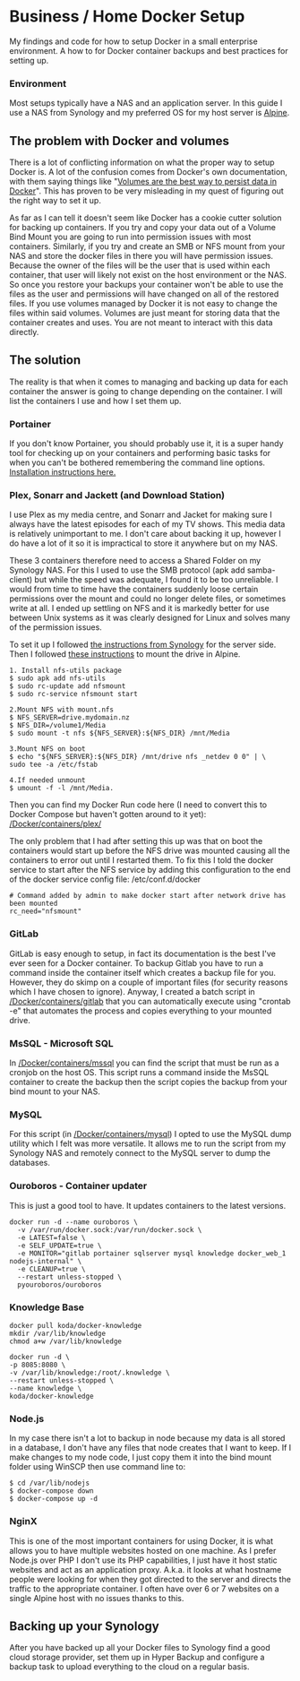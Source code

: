 # Business / Home Docker Setup
My findings and code for how to setup Docker in a small enterprise environment. A how to for Docker container backups and best practices for setting up. 

### Environment
Most setups typically have a NAS and an application server. In this guide I use a NAS from Synology and my preferred OS for my host server is [Alpine](https://alpinelinux.org/). 

## The problem with Docker and volumes
There is a lot of conflicting information on what the proper way to setup Docker is. A lot of the confusion comes from Docker's own documentation, with them saying things like "[Volumes are the best way to persist data in Docker](https://docs.docker.com/storage/)". This has proven to be very misleading in my quest of figuring out the right way to set it up. 

As far as I can tell it doesn't seem like Docker has a cookie cutter solution for backing up containers. If you try and copy your data out of a Volume Bind Mount you are going to run into permission issues with most containers. Similarly, if you try and create an SMB or NFS mount from your NAS and store the docker files in there you will have permission issues. Because the owner of the files will be the user that is used within each container, that user will likely not exist on the host environment or the NAS. So once you restore your backups your container won't be able to use the files as the user and permissions will have changed on all of the restored files. 
If you use volumes managed by Docker it is not easy to change the files within said volumes. Volumes are just meant for storing data that the container creates and uses. You are not meant to interact with this data directly. 

## The solution
The reality is that when it comes to managing and backing up data for each container the answer is going to change depending on the container. I will list the containers I use and how I set them up. 

### Portainer
If you don't know Portainer, you should probably use it, it is a super handy tool for checking up on your containers and performing basic tasks for when you can't be bothered remembering the command line options. [Installation instructions here.](https://docs.portainer.io/v/ce-2.9/start/install/server/docker/linux)

### Plex, Sonarr and Jackett (and Download Station)
I use Plex as my media centre, and Sonarr and Jacket for making sure I always have the latest episodes for each of my TV shows. This media data is relatively unimportant to me. I don't care about backing it up, however I do have a lot of it so it is impractical to store it anywhere but on my NAS. 

These 3 containers therefore need to access a Shared Folder on my Synology NAS. For this I used to use the SMB protocol (apk add samba-client) but while the speed was adequate, I found it to be too unreliable. I would from time to time have the containers suddenly loose certain permissions over the mount and could no longer delete files, or sometimes write at all. I ended up settling on NFS and it is markedly better for use between Unix systems as it was clearly designed for Linux and solves many of the permission issues. 

To set it up I followed [the instructions from Synology](https://kb.synology.com/en-us/DSM/tutorial/How_to_access_files_on_Synology_NAS_within_the_local_network_NFS) for the server side. Then I followed [these instructions](https://www.hiroom2.com/2017/08/22/alpinelinux-3-6-nfs-utils-client-en/) to mount the drive in Alpine. 
```
1. Install nfs-utils package
$ sudo apk add nfs-utils
$ sudo rc-update add nfsmount
$ sudo rc-service nfsmount start

2.Mount NFS with mount.nfs
$ NFS_SERVER=drive.mydomain.nz
$ NFS_DIR=/volume1/Media
$ sudo mount -t nfs ${NFS_SERVER}:${NFS_DIR} /mnt/Media

3.Mount NFS on boot
$ echo "${NFS_SERVER}:${NFS_DIR} /mnt/drive nfs _netdev 0 0" | \
sudo tee -a /etc/fstab

4.If needed unmount
$ umount -f -l /mnt/Media.
```

Then you can find my Docker Run code here (I need to convert this to Docker Compose but haven't gotten around to it yet): [/Docker/containers/plex/](https://github.com/Loizzus/EnterpriseDockerSetup/blob/main/Docker/containers/plex/dockerRunScript.txt)

The only problem that I had after setting this up was that on boot the containers would start up before the NFS drive was mounted causing all the containers to error out until I restarted them. To fix this I told the docker service to start after the NFS service by adding this configuration to the end of the docker service config file: /etc/conf.d/docker
```
# Command added by admin to make docker start after network drive has been mounted
rc_need="nfsmount"
```

### GitLab
GitLab is easy enough to setup, in fact its documentation is the best I've ever seen for a Docker container. To backup Gitlab you have to run a command inside the container itself which creates a backup file for you. However, they do skimp on a couple of important files (for security reasons which I have chosen to ignore). Anyway, I created a batch script in [/Docker/containers/gitlab](https://github.com/Loizzus/EnterpriseDockerSetup/tree/main/Docker/containers/gitlab) that you can automatically execute using "crontab -e" that automates the process and copies everything to your mounted drive. 

### MsSQL - Microsoft SQL
In [/Docker/containers/mssql](https://github.com/Loizzus/EnterpriseDockerSetup/tree/main/Docker/containers/mssql) you can find the script that must be run as a cronjob on the host OS. This script runs a command inside the MsSQL container to create the backup then the script copies the backup from your bind mount to your NAS. 

### MySQL
For this script (in [/Docker/containers/mysql](https://github.com/Loizzus/EnterpriseDockerSetup/tree/main/Docker/containers/mysql)) I opted to use the MySQL dump utility which I felt was more versatile. It allows me to run the script from my Synology NAS and remotely connect to the MySQL server to dump the databases. 

### Ouroboros - Container updater
This is just a good tool to have. It updates containers to the latest versions. 
```
docker run -d --name ouroboros \
  -v /var/run/docker.sock:/var/run/docker.sock \
  -e LATEST=false \
  -e SELF_UPDATE=true \
  -e MONITOR="gitlab portainer sqlserver mysql knowledge docker_web_1 nodejs-internal" \
  -e CLEANUP=true \
  --restart unless-stopped \
  pyouroboros/ouroboros
```

### Knowledge Base
```
docker pull koda/docker-knowledge
mkdir /var/lib/knowledge
chmod a+w /var/lib/knowledge

docker run -d \
-p 8085:8080 \
-v /var/lib/knowledge:/root/.knowledge \
--restart unless-stopped \
--name knowledge \
koda/docker-knowledge
```

### Node.js
In my case there isn't a lot to backup in node because my data is all stored in a database, I don't have any files that node creates that I want to keep. If I make changes to my node code, I just copy them it into the bind mount folder using WinSCP then use command line to:
```
$ cd /var/lib/nodejs
$ docker-compose down
$ docker-compose up -d
```

### NginX
This is one of the most important containers for using Docker, it is what allows you to have multiple websites hosted on one machine. As I prefer Node.js over PHP I don't use its PHP capabilities, I just have it host static websites and act as an application proxy. A.k.a. it looks at what hostname people were looking for when they got directed to the server and directs the traffic to the appropriate container. I often have over 6 or 7 websites on a single Alpine host with no issues thanks to this. 

## Backing up your Synology
After you have backed up all your Docker files to Synology find a good cloud storage provider, set them up in Hyper Backup and configure a backup task to upload everything to the cloud on a regular basis. 
